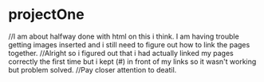 # projectOne
//I am about halfway done with html on this i think. I am having trouble getting images inserted and i still need to figure out how to link the pages together.
//Alright so i figured out that i had actually linked my pages correctly the first time but i kept  (#) in front of my links so it wasn't working but problem solved.
//Pay closer attention to deatil.

